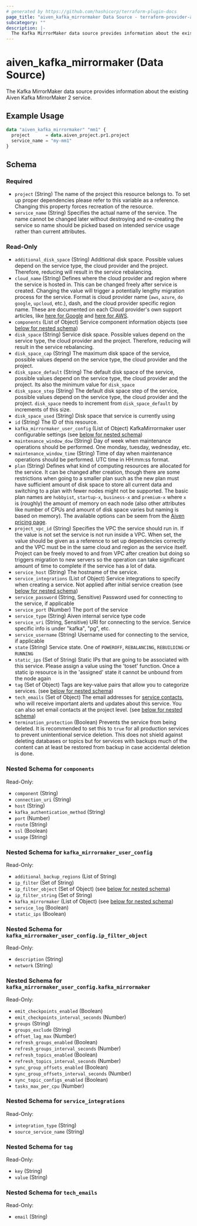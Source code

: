 ```yaml
---
# generated by https://github.com/hashicorp/terraform-plugin-docs
page_title: "aiven_kafka_mirrormaker Data Source - terraform-provider-aiven"
subcategory: ""
description: |-
  The Kafka MirrorMaker data source provides information about the existing Aiven Kafka MirrorMaker 2 service.
---
```


# aiven_kafka_mirrormaker (Data Source)

The Kafka MirrorMaker data source provides information about the existing Aiven Kafka MirrorMaker 2 service.

## Example Usage

```terraform
data "aiven_kafka_mirrormaker" "mm1" {
  project      = data.aiven_project.pr1.project
  service_name = "my-mm1"
}
```

<!-- schema generated by tfplugindocs -->
## Schema

### Required

- `project` (String) The name of the project this resource belongs to. To set up proper dependencies please refer to this variable as a reference. Changing this property forces recreation of the resource.
- `service_name` (String) Specifies the actual name of the service. The name cannot be changed later without destroying and re-creating the service so name should be picked based on intended service usage rather than current attributes.

### Read-Only

- `additional_disk_space` (String) Additional disk space. Possible values depend on the service type, the cloud provider and the project. Therefore, reducing will result in the service rebalancing.
- `cloud_name` (String) Defines where the cloud provider and region where the service is hosted in. This can be changed freely after service is created. Changing the value will trigger a potentially lengthy migration process for the service. Format is cloud provider name (`aws`, `azure`, `do` `google`, `upcloud`, etc.), dash, and the cloud provider specific region name. These are documented on each Cloud provider's own support articles, like [here for Google](https://cloud.google.com/compute/docs/regions-zones/) and [here for AWS](https://docs.aws.amazon.com/AmazonRDS/latest/UserGuide/Concepts.RegionsAndAvailabilityZones.html).
- `components` (List of Object) Service component information objects (see [below for nested schema](#nestedatt--components))
- `disk_space` (String) Service disk space. Possible values depend on the service type, the cloud provider and the project. Therefore, reducing will result in the service rebalancing.
- `disk_space_cap` (String) The maximum disk space of the service, possible values depend on the service type, the cloud provider and the project.
- `disk_space_default` (String) The default disk space of the service, possible values depend on the service type, the cloud provider and the project. Its also the minimum value for `disk_space`
- `disk_space_step` (String) The default disk space step of the service, possible values depend on the service type, the cloud provider and the project. `disk_space` needs to increment from `disk_space_default` by increments of this size.
- `disk_space_used` (String) Disk space that service is currently using
- `id` (String) The ID of this resource.
- `kafka_mirrormaker_user_config` (List of Object) KafkaMirrormaker user configurable settings (see [below for nested schema](#nestedatt--kafka_mirrormaker_user_config))
- `maintenance_window_dow` (String) Day of week when maintenance operations should be performed. One monday, tuesday, wednesday, etc.
- `maintenance_window_time` (String) Time of day when maintenance operations should be performed. UTC time in HH:mm:ss format.
- `plan` (String) Defines what kind of computing resources are allocated for the service. It can be changed after creation, though there are some restrictions when going to a smaller plan such as the new plan must have sufficient amount of disk space to store all current data and switching to a plan with fewer nodes might not be supported. The basic plan names are `hobbyist`, `startup-x`, `business-x` and `premium-x` where `x` is (roughly) the amount of memory on each node (also other attributes like number of CPUs and amount of disk space varies but naming is based on memory). The available options can be seem from the [Aiven pricing page](https://aiven.io/pricing).
- `project_vpc_id` (String) Specifies the VPC the service should run in. If the value is not set the service is not run inside a VPC. When set, the value should be given as a reference to set up dependencies correctly and the VPC must be in the same cloud and region as the service itself. Project can be freely moved to and from VPC after creation but doing so triggers migration to new servers so the operation can take significant amount of time to complete if the service has a lot of data.
- `service_host` (String) The hostname of the service.
- `service_integrations` (List of Object) Service integrations to specify when creating a service. Not applied after initial service creation (see [below for nested schema](#nestedatt--service_integrations))
- `service_password` (String, Sensitive) Password used for connecting to the service, if applicable
- `service_port` (Number) The port of the service
- `service_type` (String) Aiven internal service type code
- `service_uri` (String, Sensitive) URI for connecting to the service. Service specific info is under "kafka", "pg", etc.
- `service_username` (String) Username used for connecting to the service, if applicable
- `state` (String) Service state. One of `POWEROFF`, `REBALANCING`, `REBUILDING` or `RUNNING`
- `static_ips` (Set of String) Static IPs that are going to be associated with this service. Please assign a value using the 'toset' function. Once a static ip resource is in the 'assigned' state it cannot be unbound from the node again
- `tag` (Set of Object) Tags are key-value pairs that allow you to categorize services. (see [below for nested schema](#nestedatt--tag))
- `tech_emails` (Set of Object) The email addresses for [service contacts](https://aiven.io/docs/platform/howto/technical-emails), who will receive important alerts and updates about this service. You can also set email contacts at the project level. (see [below for nested schema](#nestedatt--tech_emails))
- `termination_protection` (Boolean) Prevents the service from being deleted. It is recommended to set this to `true` for all production services to prevent unintentional service deletion. This does not shield against deleting databases or topics but for services with backups much of the content can at least be restored from backup in case accidental deletion is done.

<a id="nestedatt--components"></a>
### Nested Schema for `components`

Read-Only:

- `component` (String)
- `connection_uri` (String)
- `host` (String)
- `kafka_authentication_method` (String)
- `port` (Number)
- `route` (String)
- `ssl` (Boolean)
- `usage` (String)


<a id="nestedatt--kafka_mirrormaker_user_config"></a>
### Nested Schema for `kafka_mirrormaker_user_config`

Read-Only:

- `additional_backup_regions` (List of String)
- `ip_filter` (Set of String)
- `ip_filter_object` (Set of Object) (see [below for nested schema](#nestedobjatt--kafka_mirrormaker_user_config--ip_filter_object))
- `ip_filter_string` (Set of String)
- `kafka_mirrormaker` (List of Object) (see [below for nested schema](#nestedobjatt--kafka_mirrormaker_user_config--kafka_mirrormaker))
- `service_log` (Boolean)
- `static_ips` (Boolean)

<a id="nestedobjatt--kafka_mirrormaker_user_config--ip_filter_object"></a>
### Nested Schema for `kafka_mirrormaker_user_config.ip_filter_object`

Read-Only:

- `description` (String)
- `network` (String)


<a id="nestedobjatt--kafka_mirrormaker_user_config--kafka_mirrormaker"></a>
### Nested Schema for `kafka_mirrormaker_user_config.kafka_mirrormaker`

Read-Only:

- `emit_checkpoints_enabled` (Boolean)
- `emit_checkpoints_interval_seconds` (Number)
- `groups` (String)
- `groups_exclude` (String)
- `offset_lag_max` (Number)
- `refresh_groups_enabled` (Boolean)
- `refresh_groups_interval_seconds` (Number)
- `refresh_topics_enabled` (Boolean)
- `refresh_topics_interval_seconds` (Number)
- `sync_group_offsets_enabled` (Boolean)
- `sync_group_offsets_interval_seconds` (Number)
- `sync_topic_configs_enabled` (Boolean)
- `tasks_max_per_cpu` (Number)



<a id="nestedatt--service_integrations"></a>
### Nested Schema for `service_integrations`

Read-Only:

- `integration_type` (String)
- `source_service_name` (String)


<a id="nestedatt--tag"></a>
### Nested Schema for `tag`

Read-Only:

- `key` (String)
- `value` (String)


<a id="nestedatt--tech_emails"></a>
### Nested Schema for `tech_emails`

Read-Only:

- `email` (String)

